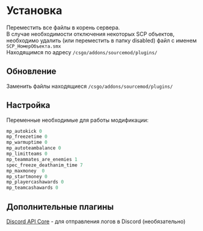 # Установка
Переместить все файлы в корень сервера.  
В случае необходимости отключения некоторых SCP объектов, необходимо удалить (или переместить в папку disabled) файл с именем `SCP_НомерОбъекта.smx`  
Находящимся по адресу `/csgo/addons/sourcemod/plugins/`  

## Обновление 
Заменить файлы находящиеся `/csgo/addons/sourcemod/plugins/`  

## Настройка

Переменные необходимые для работы модификации:  

```c
mp_autokick 0
mp_freezetime 0
mp_warmuptime 0
mp_autoteambalance 0
mp_limitteams 0
mp_teammates_are_enemies 1
spec_freeze_deathanim_time 7
mp_maxmoney	 0
mp_startmoney 0
mp_playercashawards 0
mp_teamcashawards 0
```

## Дополнительные плагины
[Discord API Core](https://google.com) - для отправления логов в Discord (необязательно)
